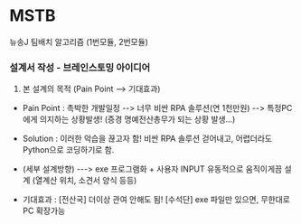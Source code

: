 # MSTB
뉴송J 팀배치 알고리즘 (1번모듈, 2번모듈)



### 설계서 작성 - 브레인스토밍 아이디어

1. 본 설계의 목적 (Pain Point --> 기대효과)

  - Pain Point : 촉박한 개발일정 --> 너무 비싼 RPA 솔루션(연 1천만원) --> 특정PC에게 의지하는 상황발생!
 (증경 명예전산총무가 되는 상황 발생...)
    
  - Solution : 이러한 악습을 끊고자 함!
      비싼 RPA 솔루션 걷어내고, 어렵더라도 Python으로 코딩하기로 함.
    
  -   (세부 설계방향) ---> exe 프로그램화 + 사용자 INPUT 유동적으로 움직이게끔 설계  (열계산 위치, 소견서 양식 등등)
  
  - 기대효과 : [전산국] 더이상 관여 안해도 됨!  [수석단] exe 파일만 있으면, 무한대로 PC 확장가능
